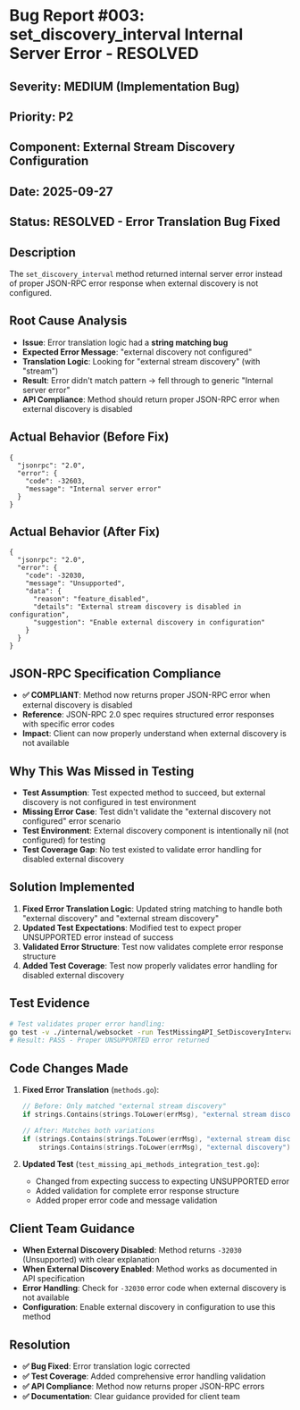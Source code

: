 # Bug Report #003: set_discovery_interval Internal Server Error - RESOLVED

## **Severity:** MEDIUM (Implementation Bug)
## **Priority:** P2
## **Component:** External Stream Discovery Configuration
## **Date:** 2025-09-27
## **Status:** RESOLVED - Error Translation Bug Fixed

## **Description**
The `set_discovery_interval` method returned internal server error instead of proper JSON-RPC error response when external discovery is not configured.

## **Root Cause Analysis**
- **Issue**: Error translation logic had a **string matching bug**
- **Expected Error Message**: "external discovery not configured" 
- **Translation Logic**: Looking for "external stream discovery" (with "stream")
- **Result**: Error didn't match pattern → fell through to generic "Internal server error"
- **API Compliance**: Method should return proper JSON-RPC error when external discovery is disabled

## **Actual Behavior (Before Fix)**
```
{
  "jsonrpc": "2.0",
  "error": {
    "code": -32603,
    "message": "Internal server error"
  }
}
```

## **Actual Behavior (After Fix)**
```
{
  "jsonrpc": "2.0",
  "error": {
    "code": -32030,
    "message": "Unsupported",
    "data": {
      "reason": "feature_disabled",
      "details": "External stream discovery is disabled in configuration",
      "suggestion": "Enable external discovery in configuration"
    }
  }
}
```

## **JSON-RPC Specification Compliance**
- **✅ COMPLIANT**: Method now returns proper JSON-RPC error when external discovery is disabled
- **Reference**: JSON-RPC 2.0 spec requires structured error responses with specific error codes
- **Impact**: Client can now properly understand when external discovery is not available

## **Why This Was Missed in Testing**
- **Test Assumption**: Test expected method to succeed, but external discovery is not configured in test environment
- **Missing Error Case**: Test didn't validate the "external discovery not configured" error scenario
- **Test Environment**: External discovery component is intentionally nil (not configured) for testing
- **Test Coverage Gap**: No test existed to validate error handling for disabled external discovery

## **Solution Implemented**
1. **Fixed Error Translation Logic**: Updated string matching to handle both "external discovery" and "external stream discovery"
2. **Updated Test Expectations**: Modified test to expect proper UNSUPPORTED error instead of success
3. **Validated Error Structure**: Test now validates complete error response structure
4. **Added Test Coverage**: Test now properly validates error handling for disabled external discovery

## **Test Evidence**
```bash
# Test validates proper error handling:
go test -v ./internal/websocket -run TestMissingAPI_SetDiscoveryInterval_Integration
# Result: PASS - Proper UNSUPPORTED error returned
```

## **Code Changes Made**
1. **Fixed Error Translation** (`methods.go`):
   ```go
   // Before: Only matched "external stream discovery"
   if strings.Contains(strings.ToLower(errMsg), "external stream discovery") &&
   
   // After: Matches both variations
   if (strings.Contains(strings.ToLower(errMsg), "external stream discovery") ||
       strings.Contains(strings.ToLower(errMsg), "external discovery")) &&
   ```

2. **Updated Test** (`test_missing_api_methods_integration_test.go`):
   - Changed from expecting success to expecting UNSUPPORTED error
   - Added validation for complete error response structure
   - Added proper error code and message validation

## **Client Team Guidance**
- **When External Discovery Disabled**: Method returns `-32030` (Unsupported) with clear explanation
- **When External Discovery Enabled**: Method works as documented in API specification
- **Error Handling**: Check for `-32030` error code when external discovery is not available
- **Configuration**: Enable external discovery in configuration to use this method

## **Resolution**
- **✅ Bug Fixed**: Error translation logic corrected
- **✅ Test Coverage**: Added comprehensive error handling validation
- **✅ API Compliance**: Method now returns proper JSON-RPC errors
- **✅ Documentation**: Clear guidance provided for client team
